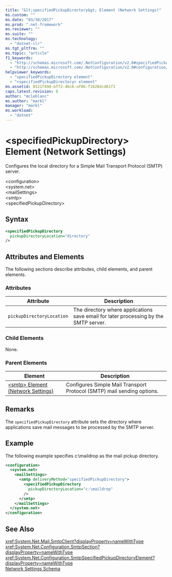 ```yaml
---
title: "&lt;specifiedPickupDirectory&gt; Element (Network Settings)"
ms.custom: ""
ms.date: "03/30/2017"
ms.prod: ".net-framework"
ms.reviewer: ""
ms.suite: ""
ms.technology: 
  - "dotnet-clr"
ms.tgt_pltfrm: ""
ms.topic: "article"
f1_keywords: 
  - "http://schemas.microsoft.com/.NetConfiguration/v2.0#specifiedPickupDirectory"
  - "http://schemas.microsoft.com/.NetConfiguration/v2.0#configuration/system.net/mailSettings/smtp/specifiedPickupDirectory"
helpviewer_keywords: 
  - "specifiedPickupDirectory element"
  - "<specifiedPickupDirectory> element"
ms.assetid: 0121f49d-bff2-4bc6-af06-f1628dcd61f1
caps.latest.revision: 8
author: "mcleblanc"
ms.author: "markl"
manager: "markl"
ms.workload: 
  - "dotnet"
---
```

# &lt;specifiedPickupDirectory&gt; Element (Network Settings)
Configures the local directory for a Simple Mail Transport Protocol (SMTP) server.  
  
 \<configuration>  
\<system.net>  
\<mailSettings>  
\<smtp>  
\<specifiedPickupDirectory>  
  
## Syntax  
  
```xml  
<specifiedPickupDirectory  
  pickupDirectoryLocation="directory"   
/>  
```  
  
## Attributes and Elements  
 The following sections describe attributes, child elements, and parent elements.  
  
### Attributes  
  
|Attribute|Description|  
|---------------|-----------------|  
|`pickupDirectoryLocation`|The directory where applications save email for later processing by the SMTP server.|  
  
### Child Elements  
 None.  
  
### Parent Elements  
  
|Element|Description|  
|-------------|-----------------|  
|[\<smtp> Element (Network Settings)](../../../../../docs/framework/configure-apps/file-schema/network/smtp-element-network-settings.md)|Configures Simple Mail Transport Protocol (SMTP) mail sending options.|  
  
## Remarks  
 The `specifiedPickupDirectory` attribute sets the directory where applications save mail messages to be processed by the SMTP server.  
  
## Example  
 The following example specifies c:\maildrop as the mail pickup directory.  
  
```xml  
<configuration>  
  <system.net>  
    <mailSettings>  
      <smtp deliveryMethod="specifiedPickupDirectory">  
        <specifiedPickupDirectory  
          pickupDirectoryLocation="c:\maildrop"  
        />  
      </smtp>  
    </mailSettings>  
  </system.net>  
</configuration>  
```  
  
## See Also  
 <xref:System.Net.Mail.SmtpClient?displayProperty=nameWithType>  
 <xref:System.Net.Configuration.SmtpSection?displayProperty=nameWithType>  
 <xref:System.Net.Configuration.SmtpSpecifiedPickupDirectoryElement?displayProperty=nameWithType>  
 [Network Settings Schema](../../../../../docs/framework/configure-apps/file-schema/network/index.md)
